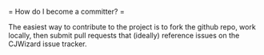 = How do I become a committer? =

The easiest way to contribute to the project is to fork the github repo, work locally, then submit pull requests that (ideally) reference issues on the CJWizard issue tracker.
